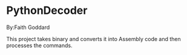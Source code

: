 # PythonDecoder

By:Faith Goddard

This project takes binary and converts it into Assembly code and then processes the commands.
